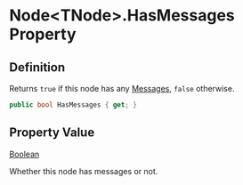 # Node&lt;TNode&gt;.HasMessages Property
## Definition

Returns `true` if this node has any [Messages](MrKWatkins.Ast.Message.md), `false` otherwise.

```c#
public bool HasMessages { get; }
```

## Property Value

[Boolean](https://learn.microsoft.com/en-gb/dotnet/api/System.Boolean)

Whether this node has messages or not.
